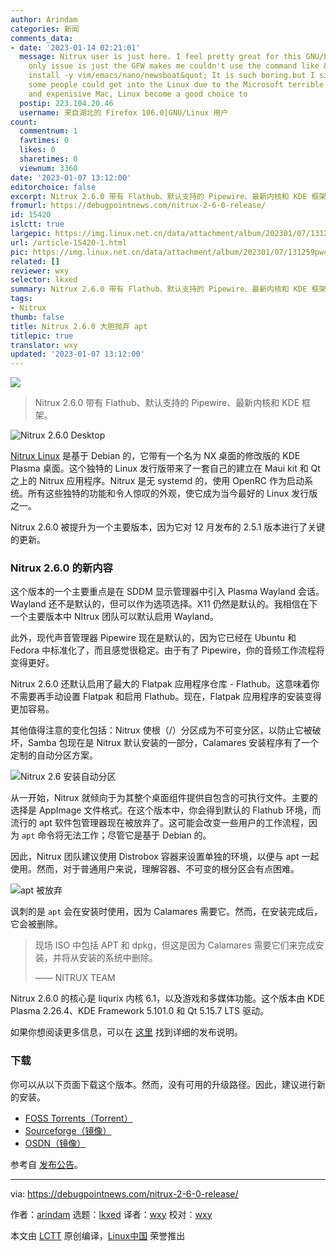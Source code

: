 ```yaml
---
author: Arindam
categories: 新闻
comments_data:
- date: '2023-01-14 02:21:01'
  message: Nitrux user is just here. I feel pretty great for this GNU/Linux system.The
    only issue is just the GFW makes me couldn't use the command like &quot;sudo pkcon
    install -y vim/emacs/nano/newsboat&quot; It is such boring.but I sincerely hope
    some people could get into the Linux due to the Microsoft terrible windows environment
    and expenisive Mac, Linux become a good choice to
  postip: 223.104.20.46
  username: 来自湖北的 Firefox 106.0|GNU/Linux 用户
count:
  commentnum: 1
  favtimes: 0
  likes: 0
  sharetimes: 0
  viewnum: 3360
date: '2023-01-07 13:12:00'
editorchoice: false
excerpt: Nitrux 2.6.0 带有 Flathub、默认支持的 Pipewire、最新内核和 KDE 框架。
fromurl: https://debugpointnews.com/nitrux-2-6-0-release/
id: 15420
islctt: true
largepic: https://img.linux.net.cn/data/attachment/album/202301/07/131259pw4bzm2bd24a1adl.jpg
url: /article-15420-1.html
pic: https://img.linux.net.cn/data/attachment/album/202301/07/131259pw4bzm2bd24a1adl.jpg.thumb.jpg
related: []
reviewer: wxy
selector: lkxed
summary: Nitrux 2.6.0 带有 Flathub、默认支持的 Pipewire、最新内核和 KDE 框架。
tags:
- Nitrux
thumb: false
title: Nitrux 2.6.0 大胆抛弃 apt
titlepic: true
translator: wxy
updated: '2023-01-07 13:12:00'
---
```


![](https://img.linux.net.cn/data/attachment/album/202301/07/131259pw4bzm2bd24a1adl.jpg)



> 
> Nitrux 2.6.0 带有 Flathub、默认支持的 Pipewire、最新内核和 KDE 框架。
> 
> 
> 


![Nitrux 2.6.0 Desktop](https://img.linux.net.cn/data/attachment/album/202301/07/131306f1r1ep22qhxpoqrp.jpg)


[Nitrux Linux](https://nxos.org/) 是基于 Debian 的，它带有一个名为 NX 桌面的修改版的 KDE Plasma 桌面。这个独特的 Linux 发行版带来了一套自己的建立在 Maui kit 和 Qt 之上的 Nitrux 应用程序。Nitrux 是无 systemd 的，使用 OpenRC 作为启动系统。所有这些独特的功能和令人惊叹的外观，使它成为当今最好的 Linux 发行版之一。


Nitrux 2.6.0 被提升为一个主要版本，因为它对 12 月发布的 2.5.1 版本进行了关键的更新。


### Nitrux 2.6.0 的新内容


这个版本的一个主要重点是在 SDDM 显示管理器中引入 Plasma Wayland 会话。Wayland 还不是默认的，但可以作为选项选择。X11 仍然是默认的。我相信在下一个主要版本中 NItrux 团队可以默认启用 Wayland。


此外，现代声音管理器 Pipewire 现在是默认的，因为它已经在 Ubuntu 和 Fedora 中标准化了，而且感觉很稳定。由于有了 Pipewire，你的音频工作流程将变得更好。


Nitrux 2.6.0 还默认启用了最大的 Flatpak 应用程序仓库 - Flathub。这意味着你不需要再手动设置 Flatpak 和启用 Flathub。现在，Flatpak 应用程序的安装变得更加容易。


其他值得注意的变化包括：Nitrux 使根（/）分区成为不可变分区，以防止它被破坏，Samba 包现在是 Nitrux 默认安装的一部分，Calamares 安装程序有了一个定制的自动分区方案。


![Nitrux 2.6 安装自动分区](https://img.linux.net.cn/data/attachment/album/202301/07/131319oosgo39qnfi92nd7.jpg)


从一开始，Nitrux 就倾向于为其整个桌面组件提供自包含的可执行文件。主要的选择是 AppImage 文件格式。在这个版本中，你会得到默认的 Flathub 环境，而流行的 apt 软件包管理器现在被放弃了。这可能会改变一些用户的工作流程，因为 `apt` 命令将无法工作；尽管它是基于 Debian 的。


因此，Nitrux 团队建议使用 Distrobox 容器来设置单独的环境，以便与 apt 一起使用。然而，对于普通用户来说，理解容器、不可变的根分区会有点困难。


![apt 被放弃](https://img.linux.net.cn/data/attachment/album/202301/07/131326m9wzrjpcj7hpckzj.png)


讽刺的是 `apt` 会在安装时使用，因为 Calamares 需要它。然而，在安装完成后，它会被删除。



> 
> 现场 ISO 中包括 APT 和 dpkg，但这是因为 Calamares 需要它们来完成安装，并将从安装的系统中删除。
> 
> 
> —— NITRUX TEAM
> 
> 
> 


Nitrux 2.6.0 的核心是 liqurix 内核 6.1，以及游戏和多媒体功能。这个版本由 KDE Plasma 2.26.4、KDE Framework 5.101.0 和 Qt 5.15.7 LTS 驱动。


如果你想阅读更多信息，可以在 [这里](https://nxos.org/notes/notes-nitrux-2-6-0) 找到详细的发布说明。


### 下载


你可以从以下页面下载这个版本。然而，没有可用的升级路径。因此，建议进行新的安装。


* [FOSS Torrents（Torrent）](https://fosstorrents.com/distributions/nitrux/)
* [Sourceforge（镜像）](https://sourceforge.net/projects/nitruxos/files/Release/ISO)
* [OSDN（镜像）](https://osdn.net/projects/nitrux/releases/p18379)


参考自 [发布公告](https://nxos.org/changelog/release-announcement-nitrux-2-6-0/)。




---


via: <https://debugpointnews.com/nitrux-2-6-0-release/>


作者：[arindam](https://debugpointnews.com/author/dpicubegmail-com/) 选题：[lkxed](https://github.com/lkxed) 译者：[wxy](https://github.com/wxy) 校对：[wxy](https://github.com/wxy)


本文由 [LCTT](https://github.com/LCTT/TranslateProject) 原创编译，[Linux中国](https://linux.cn/) 荣誉推出